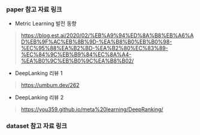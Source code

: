 ### paper 참고 자료 링크

- Metric Learning 발전 동향
> https://blog.est.ai/2020/02/%EB%A9%94%ED%8A%B8%EB%A6%AD%EB%9F%AC%EB%8B%9D-%EA%B8%B0%EB%B0%98-%EC%95%88%EA%B2%BD-%EA%B2%80%EC%83%89-%EC%84%9C%EB%B9%84%EC%8A%A4-%EA%B0%9C%EB%B0%9C%EA%B8%B02/
- DeepLanking 리뷰 1
> https://umbum.dev/262
- DeepLanking 리뷰 2
> https://you359.github.io/meta%20learning/DeepRanking/



### dataset 참고 자료 링크
